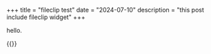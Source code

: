 +++
title = "fileclip test"
date = "2024-07-10"
description = "this post include fileclip widget"
+++

hello. 

{{<file>}}
